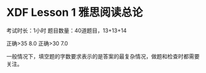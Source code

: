 # XDF Lesson 1 雅思阅读总论

考试时长：1小时
题目数量：40道题目，13+13+14

正确>35 8.0
正确>30 7.0

一般情况下，填空题的字数要求表示的是答案的最复杂情况，做题和检查时都需要关注。




